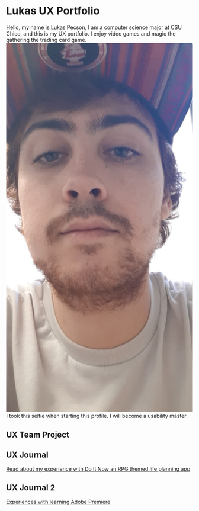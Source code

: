 # Lukas UX Portfolio
Hello, my name is Lukas Pecson, I am a computer science major at CSU Chico, and this is my UX portfolio. I enjoy video games and magic the gathering the trading card game.
![Selfie](/assets/mecurrent.jpg)
I took this selfie when starting this profile. I will become a usability master.
## UX Team Project


## UX Journal

[Read about my experience with Do It Now an RPG themed life planning app ](j01/)

## UX Journal 2
[Experiences with learning Adobe Premiere](j01/)
